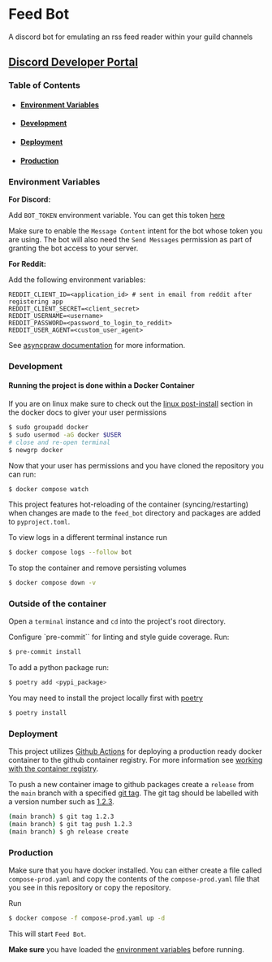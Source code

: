 # Feed Bot

A discord bot for emulating an rss feed reader within your guild channels

[Discord Developer Portal](https://discord.com/developers/applications)
---
### Table of Contents
- #### [Environment Variables](#environment-variables)
- #### [Development](#development)
- #### [Deployment](#deployment)
- #### [Production](#production)

### Environment Variables
**For Discord:**

Add `BOT_TOKEN` environment variable. You can get this token [here](https://discord.com/developers/applications/1198387310014767104/information)

Make sure to enable the `Message Content` intent for the bot whose token you are using. The bot will also need the `Send Messages` permission as part of granting the bot access to your server.

**For Reddit:**

Add the following environment variables:
```env
REDDIT_CLIENT_ID=<application_id> # sent in email from reddit after registering app
REDDIT_CLIENT_SECRET=<client_secret>
REDDIT_USERNAME=<username>
REDDIT_PASSWORD=<password_to_login_to_reddit>
REDDIT_USER_AGENT=<custom_user_agent>
```

See [asyncpraw documentation](https://asyncpraw.readthedocs.io/en/latest/getting_started/authentication.html) for more information.

### Development

#### Running the project is done within a Docker Container
If you are on linux make sure to check out the [linux post-install](https://docs.docker.com/engine/install/linux-postinstall/) section in the docker docs to giver your user permissions

```bash
$ sudo groupadd docker
$ sudo usermod -aG docker $USER
# close and re-open terminal
$ newgrp docker
```
Now that your user has permissions and you have cloned the repository you can run:

```bash
$ docker compose watch
```

This project features hot-reloading of the container (syncing/restarting) when changes are made to the `feed_bot` directory and packages are added to `pyproject.toml`.

To view logs in a different terminal instance run
```bash
$ docker compose logs --follow bot
```

To stop the container and remove persisting volumes
```bash
$ docker compose down -v
```

### Outside of the container

Open a `terminal` instance and `cd` into the project's root directory.

Configure `pre-commit`` for linting and style guide coverage. Run:
```bash
$ pre-commit install
```

To add a python package run:
```bash
$ poetry add <pypi_package>
```

You may need to install the project locally first with [poetry](https://python-poetry.org/)
```bash
$ poetry install
```

### Deployment
This project utilizes [Github Actions](https://docs.github.com/en/packages/managing-github-packages-using-github-actions-workflows/publishing-and-installing-a-package-with-github-actions#publishing-a-package-using-an-action) for deploying a production ready docker container to the github container registry. For more information see [working with the container registry](https://docs.github.com/en/packages/working-with-a-github-packages-registry/working-with-the-container-registry).

To push a new container image to github packages create a `release` from the `main` branch with a specified [git tag](https://git-scm.com/book/en/v2/Git-Basics-Tagging). The git tag should be labelled with a version number such as [1.2.3](https://github.com/docker/metadata-action?tab=readme-ov-file#tags-input).

```bash
(main branch) $ git tag 1.2.3
(main branch) $ git tag push 1.2.3
(main branch) $ gh release create
```

### Production

Make sure that you have docker installed. You can either create a file called `compose-prod.yaml` and copy the contents of the `compose-prod.yaml` file that you see in this repository or copy the repository.

Run
```bash
$ docker compose -f compose-prod.yaml up -d
```
This will start `Feed Bot`.

**Make sure** you have loaded the [environment variables](#environment-variables) before running.
